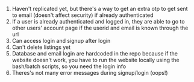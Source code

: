 1. Haven't replicated yet, but there's a way to get an extra otp to get sent to email (doesn't affect security) if already authenticated
2. If a user is already authenticated and logged in, they are able to go to other users' account page if the userid and email is known through the url
3. Can access login and signup after login
4. Can't delete listings yet
5. Database and email login are hardcoded in the repo because if the website doesn't work, you have to run the website locally using the bash/batch scripts, so you need the login info
6. Theres's not many error messages during signup/login (oops!)
 